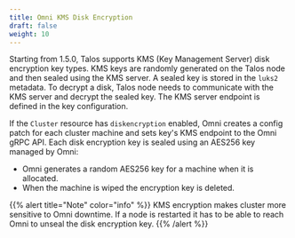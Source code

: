 ```yaml
---
title: Omni KMS Disk Encryption
draft: false
weight: 10
---
```


Starting from 1.5.0, Talos supports KMS (Key Management Server) disk encryption key types.
KMS keys are randomly generated on the Talos node and then sealed using the KMS server.
A sealed key is stored in the `luks2` metadata.
To decrypt a disk, Talos node needs to communicate with the KMS server and decrypt the sealed key.
The KMS server endpoint is defined in the key configuration.

If the `Cluster` resource has `diskencryption` enabled, Omni creates a config patch for each cluster
machine and sets key's KMS endpoint to the Omni gRPC API.
Each disk encryption key is sealed using an AES256 key managed by Omni:

- Omni generates a random AES256 key for a machine when it is allocated.
- When the machine is wiped the encryption key is deleted.

{{% alert title="Note" color="info" %}}
KMS encryption makes cluster more sensitive to Omni downtime. If a node is restarted it has to be able to reach Omni to unseal the disk encryption key.
{{% /alert %}}
